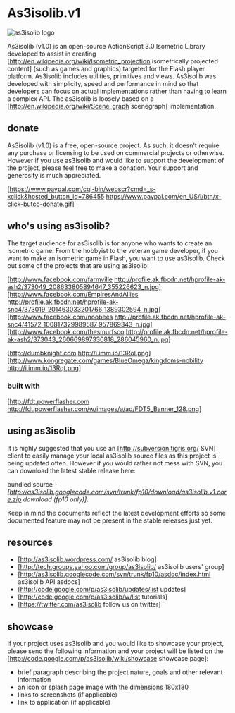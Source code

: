 # As3isolib.v1

![as3isolib logo](http://as3isolib.files.wordpress.com/2009/01/as3isolib_logo_main.jpg)

As3isolib (v1.0) is an open-source ActionScript 3.0 Isometric Library developed to assist in creating [http://en.wikipedia.org/wiki/Isometric_projection isometrically projected content] (such as games and graphics) targeted for the Flash player platform.  As3isolib includes utilities, primitives and views.  As3isolib was developed with simplicity, speed and performance in mind so that developers can focus on actual implementations rather than having to learn a complex API.  The as3isolib is loosely based on a [http://en.wikipedia.org/wiki/Scene_graph scenegraph] implementation.

## donate
As3isolib (v1.0) is a free, open-source project. As such, it doesn't require any purchase or licensing to be used on commercial projects or otherwise. However if you use as3isolib and would like to support the development of the project, please feel free to make a donation.  Your support and generosity is much appreciated.

[https://www.paypal.com/cgi-bin/webscr?cmd=_s-xclick&hosted_button_id=786455 https://www.paypal.com/en_US/i/btn/x-click-butcc-donate.gif]

## who's using as3isolib?
The target audience for as3isolib is for anyone who wants to create an isometric game.  From the hobbyist to the veteran game developer, if you want to make an isometric game in Flash, you want to use as3isolib.  Check out some of the projects that are using as3isolib:

[http://www.facebook.com/farmville http://profile.ak.fbcdn.net/hprofile-ak-ash2/373049_208633805894647_355226623_n.jpg][http://www.facebook.com/EmpiresAndAllies http://profile.ak.fbcdn.net/hprofile-ak-snc4/373019_201463033201766_1389302594_n.jpg][http://www.facebook.com/noobees http://profile.ak.fbcdn.net/hprofile-ak-snc4/41572_100817329989587_957869343_n.jpg][http://www.facebook.com/thesmurfsco http://profile.ak.fbcdn.net/hprofile-ak-ash2/373043_260669897330818_286045960_n.jpg]

[http://dumbknight.com http://i.imm.io/13Rol.png][http://www.kongregate.com/games/BlueOmega/kingdoms-nobility http://i.imm.io/13Rqt.png]

### built with
[http://fdt.powerflasher.com http://fdt.powerflasher.com/w/images/a/ad/FDT5_Banner_128.png]

## using as3isolib
It is highly suggested that you use an [http://subversion.tigris.org/ SVN] client to easily manage your local as3isolib source files as this project is being updated often.  However if you would rather not mess with SVN, you can download the latest stable release here:

   bundled source - *[http://as3isolib.googlecode.com/svn/trunk/fp10/download/as3isolib.v1.core.zip download (fp10 only)]*.  

Keep in mind the documents reflect the latest development efforts so some documented feature may not be present in the stable releases just yet.

## resources
  * [http://as3isolib.wordpress.com/ as3isolib blog]
  * [http://tech.groups.yahoo.com/group/as3isolib/ as3isolib users' group]
  * [http://as3isolib.googlecode.com/svn/trunk/fp10/asdoc/index.html as3isolib API asdocs]
  * [http://code.google.com/p/as3isolib/updates/list updates]
  * [http://code.google.com/p/as3isolib/w/list tutorials]
  * [https://twitter.com/as3isolib follow us on twitter]

## showcase
If your project uses as3isolib and you would like to showcase your project, please send the following information and your project will be listed on the [http://code.google.com/p/as3isolib/wiki/showcase showcase page]:

  * brief paragraph describing the project nature, goals and other relevant information
  * an icon or splash page image with the dimensions 180x180
  * links to screenshots (if applicable)
  * link to application (if applicable)
